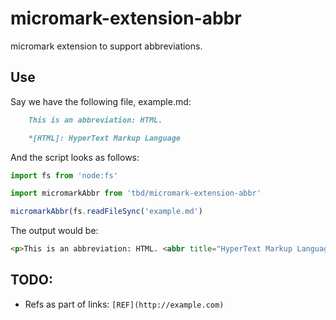 # micromark-extension-abbr

micromark extension to support abbreviations.

## Use

Say we have the following file, example.md:

```md
    This is an abbreviation: HTML.

    *[HTML]: HyperText Markup Language
```

And the script looks as follows:

```javascript
import fs from 'node:fs'

import micromarkAbbr from 'tbd/micromark-extension-abbr'

micromarkAbbr(fs.readFileSync('example.md')

```

The output would be:

```html
<p>This is an abbreviation: HTML. <abbr title="HyperText Markup Language">HTML</abbr>.</p>
```

## TODO:

- Refs as part of links: `[REF](http://example.com)`
